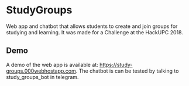 # StudyGroups
Web app and chatbot that allows students to create and join groups for studying and learning. It was made for a Challenge at the HackUPC 2018.
 
 ## Demo
 A demo of the web app is available at: https://study-groups.000webhostapp.com.
 The chatbot is can be tested by talking to study_groups_bot in telegram.
